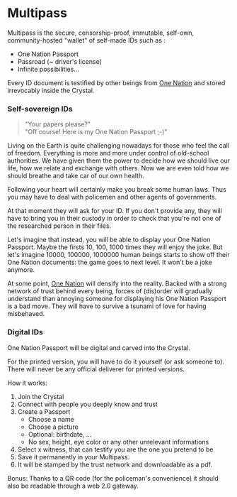 # Multipass

Multipass is the secure, censorship-proof, immutable, self-own, community-hosted "wallet" of self-made IDs such as :
- One Nation Passport
- Passroad (~ driver's license)
- Infinite possibilities...

Every ID document is testified by other beings from [One Nation](https://github.com/onenationxyz/onenation) and stored irrevocably inside the Crystal.

### Self-sovereign IDs

> "Your papers please?"  
> "Off course! Here is my One Nation Passport ;-)"

Living on the Earth is quite challenging nowadays for those who feel the call of freedom. Everything is more and more under control of old-school authorities. We have given them the power to decide how we should live our life, how we relate and exchange with others. Now we are even told how we should breathe and take car of our own health.

Following your heart will certainly make you break some human laws. Thus you may have to deal with policemen and other agents of governments.

At that moment they will ask for your ID. If you don't provide any, they will have to bring you in their custody in order to check that you're not one of the researched person in their files.

Let's imagine that instead, you will be able to display your One Nation Passport. Maybe the firsts 10, 100, 1000 times they will enjoy the joke. But let's imagine 10000, 100000, 1000000 human beings starts to show off their One Nation documents: the game goes to next level. It won't be a joke anymore.
 
At some point, [One Nation](https://github.com/onenationxyz/onenation) will densify into the reality. Backed with a strong network of trust behind every being, forces of (dis)order will gradually understand than annoying someone for displaying his One Nation Passport is a bad move. They will have to survive a tsunami of love for having misbehaved.

### Digital IDs

One Nation Passport will be digital and carved into the Crystal.

For the printed version, you will have to do it yourself (or ask someone to).  
There will never be any official deliverer for printed versions.

How it works:
1. Join the Crystal
1. Connect with people you deeply know and trust
1. Create a Passport
    - Choose a name
    - Choose a picture
    - Optional: birthdate, ...
    - No sex, height, eye color or any other unrelevant informations
1. Select x witness, that can testify you are the one you pretend to be
1. Save it permanently in your Multipass. 
1. It will be stamped by the trust network and downloadable as a pdf.

Bonus: Thanks to a QR code (for the policeman's convenience) it should also be readable through a web 2.0 gateway.